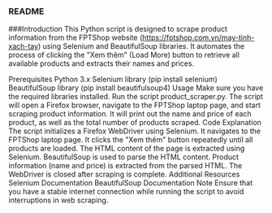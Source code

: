 ### README
###Introduction
This Python script is designed to scrape product information from the FPTShop website (https://fptshop.com.vn/may-tinh-xach-tay) using Selenium and BeautifulSoup libraries. It automates the process of clicking the "Xem thêm" (Load More) button to retrieve all available products and extracts their names and prices.

Prerequisites
Python 3.x
Selenium library (pip install selenium)
BeautifulSoup library (pip install beautifulsoup4)
Usage
Make sure you have the required libraries installed.
Run the script product_scraper.py.
The script will open a Firefox browser, navigate to the FPTShop laptop page, and start scraping product information.
It will print out the name and price of each product, as well as the total number of products scraped.
Code Explanation
The script initializes a Firefox WebDriver using Selenium.
It navigates to the FPTShop laptop page.
It clicks the "Xem thêm" button repeatedly until all products are loaded.
The HTML content of the page is extracted using Selenium.
BeautifulSoup is used to parse the HTML content.
Product information (name and price) is extracted from the parsed HTML.
The WebDriver is closed after scraping is complete.
Additional Resources
Selenium Documentation
BeautifulSoup Documentation
Note
Ensure that you have a stable internet connection while running the script to avoid interruptions in web scraping.
